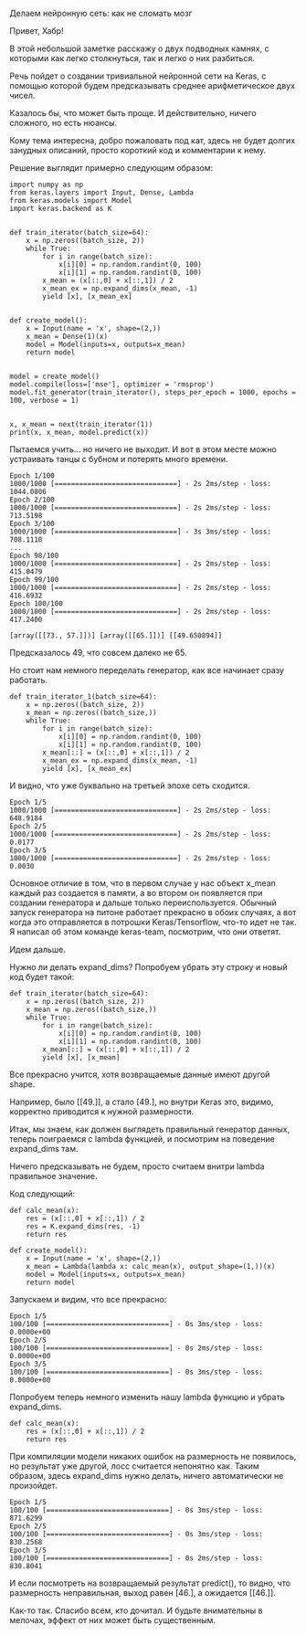 Делаем нейронную сеть: как не сломать мозг

Привет, Хабр!

В этой небольшой заметке расскажу о двух подводных камнях, с которыми как легко столкнуться, так и легко о них разбиться.

Речь пойдет о создании тривиальной нейронной сети на Keras, с помощью которой будем предсказывать среднее арифметическое двух чисел.

Казалось бы, что может быть проще. И действительно, ничего сложного, но есть нюансы.

Кому тема интересна, добро пожаловать под кат, здесь не будет долгих занудных описаний, просто короткий код и комментарии к нему.  
  
Решение выглядит примерно следующим образом:

    import numpy as np
    from keras.layers import Input, Dense, Lambda
    from keras.models import Model
    import keras.backend as K
    
    
    def train_iterator(batch_size=64):
        x = np.zeros((batch_size, 2))
        while True:
            for i in range(batch_size):
                x[i][0] = np.random.randint(0, 100)
                x[i][1] = np.random.randint(0, 100)
            x_mean = (x[::,0] + x[::,1]) / 2
            x_mean_ex = np.expand_dims(x_mean, -1)
            yield [x], [x_mean_ex]
    
    
    def create_model():
        x = Input(name = 'x', shape=(2,))
        x_mean = Dense(1)(x)
        model = Model(inputs=x, outputs=x_mean)
        return model
    
    
    model = create_model()
    model.compile(loss=['mse'], optimizer = 'rmsprop')
    model.fit_generator(train_iterator(), steps_per_epoch = 1000, epochs = 100, verbose = 1)
    
    
    x, x_mean = next(train_iterator(1))
    print(x, x_mean, model.predict(x))
    

Пытаемся учить… но ничего не выходит. И вот в этом месте можно устраивать танцы с бубном и потерять много времени.

    Epoch 1/100
    1000/1000 [==============================] - 2s 2ms/step - loss: 1044.0806
    Epoch 2/100
    1000/1000 [==============================] - 2s 2ms/step - loss: 713.5198
    Epoch 3/100
    1000/1000 [==============================] - 3s 3ms/step - loss: 708.1110
    ...
    Epoch 98/100
    1000/1000 [==============================] - 2s 2ms/step - loss: 415.0479
    Epoch 99/100
    1000/1000 [==============================] - 2s 2ms/step - loss: 416.6932
    Epoch 100/100
    1000/1000 [==============================] - 2s 2ms/step - loss: 417.2400
    
    [array([[73., 57.]])] [array([[65.]])] [[49.650894]]
    

Предсказалось 49, что совсем далеко не 65.

Но стоит нам немного переделать генератор, как все начинает сразу работать.

    def train_iterator_1(batch_size=64):
        x = np.zeros((batch_size, 2))
        x_mean = np.zeros((batch_size,))
        while True:
            for i in range(batch_size):
                x[i][0] = np.random.randint(0, 100)
                x[i][1] = np.random.randint(0, 100)
            x_mean[::] = (x[::,0] + x[::,1]) / 2
            x_mean_ex = np.expand_dims(x_mean, -1)
            yield [x], [x_mean_ex]
    

И видно, что уже буквально на третьей эпохе сеть сходится.

    Epoch 1/5
    1000/1000 [==============================] - 2s 2ms/step - loss: 648.9184
    Epoch 2/5
    1000/1000 [==============================] - 2s 2ms/step - loss: 0.0177
    Epoch 3/5
    1000/1000 [==============================] - 2s 2ms/step - loss: 0.0030
    

Основное отличие в том, что в первом случае у нас объект x_mean каждый раз создается в памяти, а во втором он появляется при создании генератора и дальше только переиспользуется. Обычный запуск генератора на питоне работает прекрасно в обоих случаях, а вот когда это отправляется в потрошки Keras/Tensorflow, что-то идет не так. Я написал об этом команде keras-team, посмотрим, что они ответят.

Идем дальше.

Нужно ли делать expand_dims? Попробуем убрать эту строку и новый код будет такой:

    def train_iterator(batch_size=64):
        x = np.zeros((batch_size, 2))
        x_mean = np.zeros((batch_size,))
        while True:
            for i in range(batch_size):
                x[i][0] = np.random.randint(0, 100)
                x[i][1] = np.random.randint(0, 100)
            x_mean[::] = (x[::,0] + x[::,1]) / 2
            yield [x], [x_mean]
    

Все прекрасно учится, хотя возвращаемые данные имеют другой shape.

Например, было \[\[49.\]\], а стало \[49.\], но внутри Keras это, видимо, корректно приводится к нужной размерности.

Итак, мы знаем, как должен выглядеть правильный генератор данных, теперь поиграемся с lambda функцией, и посмотрим на поведение expand_dims там.

Ничего предсказывать не будем, просто считаем внитри lambda правильное значение.

Код следующий:

    def calc_mean(x):
        res = (x[::,0] + x[::,1]) / 2
        res = K.expand_dims(res, -1)
        return res
    
    def create_model():
        x = Input(name = 'x', shape=(2,))
        x_mean = Lambda(lambda x: calc_mean(x), output_shape=(1,))(x)
        model = Model(inputs=x, outputs=x_mean)
        return model
    

Запускаем и видим, что все прекрасно:

    Epoch 1/5
    100/100 [==============================] - 0s 3ms/step - loss: 0.0000e+00
    Epoch 2/5
    100/100 [==============================] - 0s 2ms/step - loss: 0.0000e+00
    Epoch 3/5
    100/100 [==============================] - 0s 3ms/step - loss: 0.0000e+00
    

Попробуем теперь немного изменить нашу lambda функцию и убрать expand_dims.

    def calc_mean(x):
        res = (x[::,0] + x[::,1]) / 2
        return res
    

При компиляции модели никаких ошибок на размерность не появилось, но результат уже другой, лосс считается непонятно как. Таким образом, здесь expand_dims нужно делать, ничего автоматически не произойдет.

    Epoch 1/5
    100/100 [==============================] - 0s 3ms/step - loss: 871.6299
    Epoch 2/5
    100/100 [==============================] - 0s 3ms/step - loss: 830.2568
    Epoch 3/5
    100/100 [==============================] - 0s 2ms/step - loss: 830.8041
    

И если посмотреть на возвращаемый результат predict(), то видно, что размерность неправильная, выход равен \[46.\], а ожидается \[\[46.\]\].

Как-то так. Спасибо всем, кто дочитал. И будьте внимательны в мелочах, эффект от них может быть существенным.
